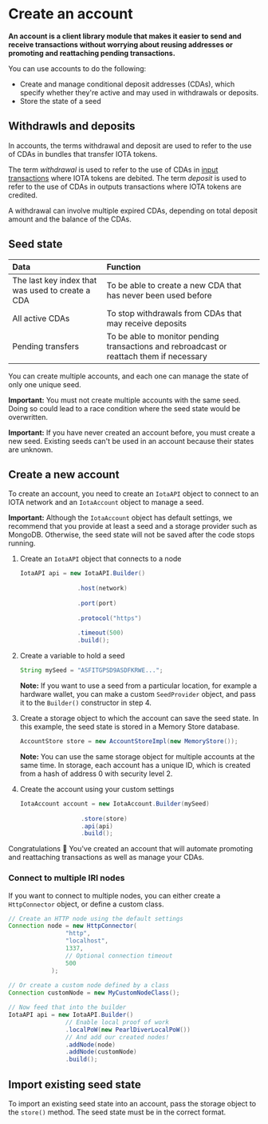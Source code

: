 # Create an account

**An account is a client library module that makes it easier to send and receive transactions without worrying about reusing addresses or promoting and reattaching pending transactions.**

You can use accounts to do the following:

* Create and manage conditional deposit addresses (CDAs), which specify whether they're active and may used in withdrawals or deposits.
* Store the state of a seed

## Withdrawls and deposits

In accounts, the terms withdrawal and deposit are used to refer to the use of CDAs in bundles that transfer IOTA tokens.

The term _withdrawal_ is used to refer to the use of CDAs in [input transactions](root://iota-basics/0.1/concepts/bundles-and-transactions.md) where IOTA tokens are debited. The term _deposit_ is used to refer to the use of CDAs in outputs transactions where IOTA tokens are credited.

A withdrawal can involve multiple expired CDAs, depending on total deposit amount and the balance of the CDAs.

## Seed state

|**Data**| **Function**|
|:-----------------|:----------|
|The last key index that was used to create a CDA| To be able to create a new CDA that has never been used before|
|All active CDAs|To stop withdrawals from CDAs that may receive deposits|
|Pending transfers| To be able to monitor pending transactions and rebroadcast or reattach them if necessary|

You can create multiple accounts, and each one can manage the state of only one unique seed.

**Important:** You must not create multiple accounts with the same seed. Doing so could lead to a race condition where the seed state would be overwritten.

**Important:** If you have never created an account before, you must create a new seed. Existing seeds can't be used in an account because their states are unknown.

## Create a new account

To create an account, you need to create an `IotaAPI` object to connect to an IOTA network and an `IotaAccount` object to manage a seed.

**Important:** Although the `IotaAccount` object has default settings, we recommend that you provide at least a seed and a storage provider such as MongoDB. Otherwise, the seed state will not be saved after the code stops running.

1. Create an `IotaAPI` object that connects to a node
   
    ```java
    IotaAPI api = new IotaAPI.Builder()
                    
                    .host(network)
                    
                    .port(port)
                    
                    .protocol("https")
                    
                    .timeout(500)
                    .build();
    ```

2. Create a variable to hold a seed

    ```java
    String mySeed = "ASFITGPSD9ASDFKRWE...";
    ```

    **Note:** If you want to use a seed from a particular location, for example a hardware wallet, you can make a custom `SeedProvider` object, and pass it to the `Builder()` constructor in step 4.

3. Create a storage object to which the account can save the seed state. In this example, the seed state is stored in a Memory Store database.

    ```Java
    AccountStore store = new AccountStoreImpl(new MemoryStore());
    ```

    **Note:** You can use the same storage object for multiple accounts at the same time. In storage, each account has a unique ID, which is created from a hash of address 0 with security level 2.

4. Create the account using your custom settings
   
   ```java
   IotaAccount account = new IotaAccount.Builder(mySeed)
    
                    .store(store)
                    .api(api)
                    .build();
    ```

Congratulations :tada: You've created an account that will automate promoting and reattaching transactions as well as manage your CDAs.

### Connect to multiple IRI nodes

If you want to connect to multiple nodes, you can either create a `HttpConnector` object, or define a custom class.

```java
// Create an HTTP node using the default settings
Connection node = new HttpConnector(
                "http",
                "localhost",
                1337, 
                // Optional connection timeout
                500
            );
                
// Or create a custom node defined by a class
Connection customNode = new MyCustomNodeClass();

// Now feed that into the builder
IotaAPI api = new IotaAPI.Builder()
                // Enable local proof of work
                .localPoW(new PearlDiverLocalPoW())
                // And add our created nodes!
                .addNode(node)
                .addNode(customNode)
                .build();

```

## Import existing seed state

To import an existing seed state into an account, pass the storage object to the `store()` method. The seed state must be in the correct format.